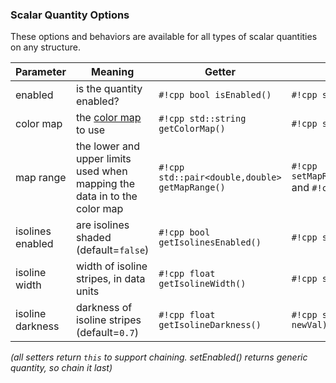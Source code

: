 ### Scalar Quantity Options

These options and behaviors are available for all types of scalar quantities on any structure.

**Parameter** | **Meaning** | **Getter** | **Setter** | **Persistent?**
--- | --- | --- | --- | ---
enabled | is the quantity enabled? | `#!cpp bool isEnabled()` | `#!cpp setEnabled(bool newVal)` | [yes]([[url.prefix]]/basics/parameters/#persistent-values)
color map | the [color map]([[url.prefix]]/features/color_maps) to use | `#!cpp std::string getColorMap()` | `#!cpp setColorMap(std::string newMap)` | [yes]([[url.prefix]]/basics/parameters/#persistent-values)
map range | the lower and upper limits used when mapping the data in to the color map| `#!cpp std::pair<double,double> getMapRange()` | `#!cpp setMapRange(std::pair<double,double>)` and `#!cpp resetMapRange()`| no
isolines enabled | are isolines shaded (default=`false`) | `#!cpp bool getIsolinesEnabled()` | `#!cpp setIsolinesEnabled(bool newVal)`| [yes]([[url.prefix]]/basics/parameters/#persistent-values)
isoline width | width of isoline stripes, in data units | `#!cpp float getIsolineWidth()` | `#!cpp setIsolineWidth(float newVal)`|  [yes]([[url.prefix]]/basics/parameters/#persistent-values)
isoline darkness | darkness of isoline stripes (default=`0.7`) | `#!cpp float getIsolineDarkness()` | `#!cpp setIsolineDarkness(float newVal)`| [yes]([[url.prefix]]/basics/parameters/#persistent-values)


_(all setters return `this` to support chaining. setEnabled() returns generic quantity, so chain it last)_

